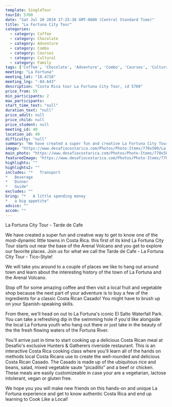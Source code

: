 ```yaml
---
template: SingleTour
tourId: 5760
date: "Sat Jul 20 2019 17:25:38 GMT-0600 (Central Standard Time)"
title: "La Fortuna City Tour"
categories: 
  - category: Coffee
  - category: Chocolate
  - category: Adventure
  - category: Combo
  - category: Courses
  - category: Cultural
  - category: Family
tags: ['Coffee', 'Chocolate', 'Adventure', 'Combo', 'Courses', 'Cultural', 'Family']
meeting: "La Fortuna"
meeting_lat: "10.4718"
meeting_lng: "-84.643"
description: "Costa Rica tour La Fortuna City Tour, id 5760"
price_from: 55
min_participants: 2
max_participants: 
start_time_text: "null"
duration_text: "null"
price_adult: null
price_child: null
price_student: null
meeting_id: 40
location_id: 40
difficulty: "null"
summary: "We have created a super fun and creative La Fortuna City Tour so you can learn about local Costa Rican culture as you get to know one of Costa Rica's most-dynamic little towns at the base of the Arenal Volcano. Join us for what we call the Tarde de Cafe and end up learning to Cook Like a Local!"
image: "https://www.desafiocostarica.com/Photos/Photo-Items/770x500/La-Fortuna-City-Tour-1543470010.jpg"
main_photo: "https://www.desafiocostarica.com/Photos/Photo-Items/770x500/La-Fortuna-City-Tour-1543470010.jpg"
featuredImage: "https://www.desafiocostarica.com/Photos/Photo-Items/770x500/La-Fortuna-City-Tour-1543470010.jpg"
highlights: ""
highlights2: ""
includes: "*   Transport
*   Beverage
*   Dinner
*   Guide"
excludes: ""
bring: "*   A little spending money
*   a big appetite"
advice: ""
accom: ""
---
```

La Fortuna City Tour - Tarde de Cafe

We have created a super fun and creative way to get to know one of the most-dynamic little towns in Costa Rica. this first of its kind La Fortuna City Tour starts out near the base of the Arenal Volcano and you get to explore our favorite places. Join us for what we call the Tarde de Cafe - La Fortuna City Tour - Tico-Style!

We will take you around to a couple of places we like to hang out around town and learn about the interesting history of the town of La Fortuna and the Arenal Volcano.

Stop off for some amazing coffee and then visit a local fruit and vegetable shop because the next part of your adventure is to buy a few of the ingredients for a classic Costa Rican Casado! You might have to brush up on your Spanish-speaking skills.

From there, we'll head on out to La Fortuna's iconic El Salto Waterfall Park. You can take a refreshing dip in the swimming hole if you'd like alongside the local La Fortuna youth who hang out there or just take in the beauty of the the fresh flowing waters of the Fortuna River.

You'll arrive just in time to start cooking up a delicious Costa Rican meal at Desafio's exclusive Hunters & Gatherers riverside restaurant. This is an interactive Costa Rica cooking class where you'll learn all of the hands on methods local Costa Ricans use to create the well-rounded and delicious Costa Rican Casado. The Casado is made up of the ubiquitous rice and beans, salad, mixed vegetable saute "picadillo" and a beef or chicken. These meals are easily customizeable in case your are a vegetarian, lactose intolerant, vegan or gluten free.

We hope you you will make new friends on this hands-on and unique La Fortuna experience and get to know authentic Costa Rica and end up learning to Cook Like a Local!